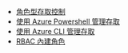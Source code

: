 - [角色型存取控制](role-based-access-control-configure.md)
- [使用 Azure Powershell 管理存取](role-based-access-control-manage-access-powershell.md)
- [使用 Azure CLI 管理存取](role-based-access-control-manage-access-azure-cli.md)
- [RBAC 內建角色](role-based-access-built-in-roles.md)

